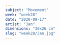 ```yaml
---
subject: "Movement"
week: "week28"
date: "2020-09-17"
artist: "Jan"
dimensions: "30x26 cm"
slug: "week28/Jan.jpg"
---
```

